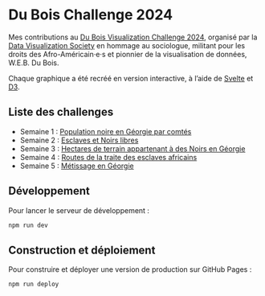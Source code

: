 # Du Bois Challenge 2024

Mes contributions au [Du Bois Visualization Challenge 2024](https://github.com/ajstarks/dubois-data-portraits/tree/master/challenge/2024), organisé par la [Data Visualization Society](https://www.datavisualizationsociety.org/) en hommage au sociologue, militant pour les droits des Afro-Américain·e·s et pionnier de la visualisation de données, W.E.B. Du Bois.

Chaque graphique a été recréé en version interactive, à l’aide de [Svelte](https://svelte.dev/) et [D3](https://d3js.org/).

## Liste des challenges
- Semaine 1 : [Population noire en Géorgie par comtés](https://tomfevrier.github.io/dubois-challenge-2024/challenge01)
- Semaine 2 : [Esclaves et Noirs libres](https://tomfevrier.github.io/dubois-challenge-2024/challenge02)
- Semaine 3 : [Hectares de terrain appartenant à des Noirs en Géorgie](https://tomfevrier.github.io/dubois-challenge-2024/challenge03)
- Semaine 4 : [Routes de la traite des esclaves africains](https://tomfevrier.github.io/dubois-challenge-2024/challenge04)
- Semaine 5 : [Métissage en Géorgie](https://tomfevrier.github.io/dubois-challenge-2024/challenge05)

## Développement

Pour lancer le serveur de développement :

```bash
npm run dev
```

## Construction et déploiement

Pour construire et déployer une version de production sur GitHub Pages :

```bash
npm run deploy
```